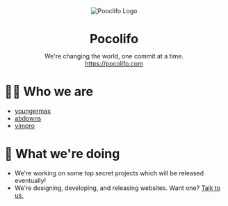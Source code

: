 <div align=center>
  <img src="https://avatars.githubusercontent.com/u/91567220?s=200" alt="Pooclifo Logo">

  <div>
    <h1 style="margin-bottom: 0">Pocolifo</h1>
    <p>We're changing the world, one commit at a time.<br /><a href="https://pocolifo.com">https://pocolifo.com</a></p>
  </div>
</header>

<div align=left>
  <div>
    <h1>🧑‍💻 Who we are</h1>
    <ul>
      <li><a href="https://github.com/youngermax">youngermax</a></li>
      <li><a href="https://github.com/abdowns">abdowns</a></li>
      <li><a href="https://github.com/vimpro">vimpro</a></li>
    </ul>
  </div>

  <div>
    <h1>👷 What we're doing</h1>
    <ul>
      <li>We're working on some top secret projects which will be released eventually!</li>
      <li>We're designing, developing, and releasing websites. Want one? <a href="https://pocolifo.com/contact-us">Talk to us.</a></li>
    </ul>
  </div>
</div>

